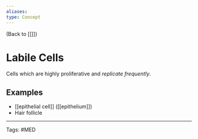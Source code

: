 ```yaml
---
aliases: 
type: Concept
---
```


(Back to [[]])

# Labile Cells

Cells which are highly proliferative and _replicate frequently_.
## Examples
- [[epithelial cell]] ([[epithelium]])
- Hair follicle

---
Tags: #MED